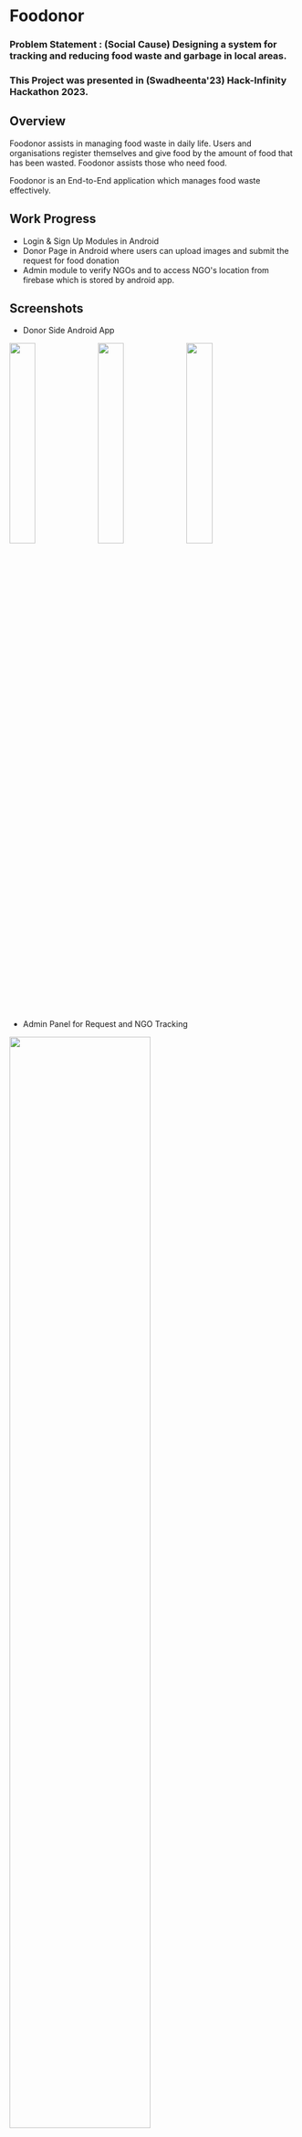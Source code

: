 # Foodonor
<b><h3> Problem Statement : (Social Cause) Designing a system for tracking and reducing food waste and garbage in local areas.</h3></b>
### This Project was presented in (Swadheenta'23) Hack-Infinity Hackathon 2023.

## Overview
Foodonor assists in managing food waste in daily life. Users and organisations register themselves and give food by the amount of food that has been wasted. Foodonor assists those who need food.

Foodonor is an End-to-End application which manages food waste effectively.

## Work Progress

- Login & Sign Up Modules in Android
- Donor Page in Android where users can upload images and submit the request for food donation
- Admin module to verify NGOs and to access NGO's location from firebase which is stored by android app.


## Screenshots

- Donor Side Android App

<img src="https://user-images.githubusercontent.com/56217073/216752608-8e816e29-653e-471c-8918-f5135177d0c0.png" width="30%"></img>
<img src="https://user-images.githubusercontent.com/56217073/216752591-4465be1c-ca6b-47cb-b391-3aa0b4672f5c.png" width="30%"></img> 
<img src="https://user-images.githubusercontent.com/56217073/216752507-9ca69867-3eba-437c-a210-9bccaa480459.png" width="30%"></img> 

- Admin Panel for Request and NGO Tracking

<img src="https://user-images.githubusercontent.com/56217073/216752201-b7c016df-9d40-4d83-b75a-3712ae3faec7.png" width="70%"></img> 
<img src="https://user-images.githubusercontent.com/56217073/216752206-f6ea71d7-d6e1-4865-af3c-4a6ed7886b61.png" width="70%"></img> 
<img src="https://user-images.githubusercontent.com/56217073/216752210-9812fa60-18ba-48fb-8124-e42e8e70563b.png" width="70%"></img>

## TODO

- [ ]  Landing Page
- [ ]  Mobile Application
    - [ ]  Splash Screen
    - [x]  Login
    - [x]  Dashboard
    - [x]  Food Donation
    - [ ]  Educate/Learn
    - [ ]  Food Tracking
    - [ ]  Waste Management
- [ ]  Admin Site
    - [ ]  NGO Request Verification 
## Tech Stack

**Client:** [Android](https://developer.android.com/docs)

**Admin:** [PHP](https://www.php.net/docs.php), [AdminConsole](https://adminlte.io)

**Database:** [Firebase](https://firebase.google.com/docs)


## Authors(M0JiLA CODeRS)

- [@Akshay Patel](https://www.github.com/akshaypatel67)
- [@Bhargav Modha](https://www.github.com/bhargav-modha)
- [@Darshil Shah](https://www.github.com/shah-codex)
- [@Prajit Matalia](https://www.github.com/prajit02)
- [@Manav Takoliya](https://www.github.com/ManavTakoliya)
